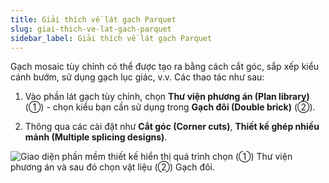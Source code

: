 ```yaml
---
title: Giải thích về lát gạch Parquet
slug: giai-thich-ve-lat-gach-parquet
sidebar_label: Giải thích về lát gạch Parquet
---
```


Gạch mosaic tùy chỉnh có thể được tạo ra bằng cách cắt góc, sắp xếp kiểu cánh bướm, sử dụng gạch lục giác, v.v. Các thao tác như sau:

1. Vào phần lát gạch tùy chỉnh, chọn **Thư viện phương án (Plan library)** (①) - chọn kiểu bạn cần sử dụng trong **Gạch đôi (Double brick)** (②).

2. Thông qua các cài đặt như **Cắt góc (Corner cuts)**, **Thiết kế ghép nhiều mảnh (Multiple splicing designs)**.

![Giao diện phần mềm thiết kế hiển thị quá trình chọn (①) Thư viện phương án và sau đó chọn vật liệu (②) Gạch đôi.](https://storage.googleapis.com/jegavn_kb/images/259fd2b8-3028-4ccd-91a8-7f1dab6a51cc.png)